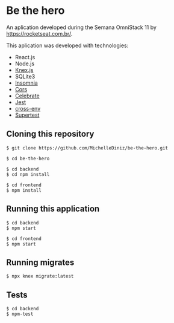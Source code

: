# Be the hero

An aplication developed during the Semana OmniStack 11 by https://rocketseat.com.br/.

This aplication was developed with technologies:
- React.js
- Node.js
- [Knex.js](https://github.com/knex/knex)
- SQLite3
- [Insomnia](http://insomnia.rest/)
- [Cors](https://www.npmjs.com/package/cors)
- [Celebrate](https://github.com/arb/celebrate)
- [Jest](https://github.com/facebook/jest)
- [cross-env](https://github.com/kentcdodds/cross-env)
- [Supertest](https://github.com/visionmedia/supertest)

## Cloning this repository

```
$ git clone https://github.com/MichelleDiniz/be-the-hero.git

$ cd be-the-hero

$ cd backend
$ cd npm install

$ cd frontend
$ npm install

```

## Running this application

```
$ cd backend
$ npm start

$ cd frontend
$ npm start
```

## Running migrates
```$ npx knex migrate:latest```

## Tests

```
$ cd backend
$ npm-test
```
